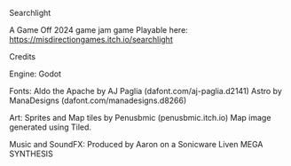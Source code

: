 Searchlight

A Game Off 2024 game jam game
Playable here: https://misdirectiongames.itch.io/searchlight

Credits

Engine:
Godot

Fonts:
Aldo the Apache by AJ Paglia (dafont.com/aj-paglia.d2141)
Astro by ManaDesigns (dafont.com/manadesigns.d8266)

Art:
Sprites and Map tiles by Penusbmic (penusbmic.itch.io)
Map image generated using Tiled.

Music and SoundFX:
Produced by Aaron on a Sonicware Liven MEGA SYNTHESIS